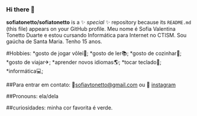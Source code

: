 ### Hi there 👋

**sofiatonetto/sofiatonetto** is a ✨ _special_ ✨ repository because its `README.md` (this file) appears on your GitHub profile.
Meu nome é Sofia Valentina Tonetto Duarte e estou cursando Informática para Internet no CTISM. Sou gaúcha de Santa Maria. Tenho 15 anos.

#Hobbies:
*gosto de jogar vôlei🏐;
*gosto de ler📚;
*gosto de cozinhar🥣;
*gosto de viajar✈;
*aprender novos idiomas🌎;
*tocar teclado🎹;
*informática💻;

##Para entrar em contato:
📧sofiavtonetto@gmail.com 
ou 
📍 [instagram](https://www.instagram.com/sofia_vtd/)

##Pronouns: ela/dela

##curiosidades: minha cor favorita é verde.
